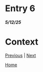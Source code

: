 # Entry 6
##### 5/12/25

# Context



[Previous](entry05.md) | [Next](entry07.md)

[Home](../README.md)
